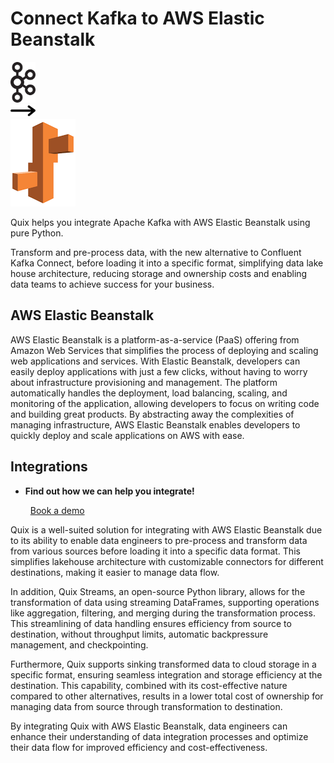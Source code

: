 # Connect Kafka to AWS Elastic Beanstalk

<div class="connect-images cards blog-grid-card" markdown>
<div>
<img src="../images/kafka_logo.png" width="40px" />
</div>
<div>
<img src="../images/arrow.svg" width="40px" />
</div>
<div>
<img src="./images/aws-elastic-beanstalk_1.jpg" />
</div>
</div>

Quix helps you integrate Apache Kafka with AWS Elastic Beanstalk using pure Python.

Transform and pre-process data, with the new alternative to Confluent Kafka Connect, before loading it into a specific format, simplifying data lake house architecture, reducing storage and ownership costs and enabling data teams to achieve success for your business.

## AWS Elastic Beanstalk

AWS Elastic Beanstalk is a platform-as-a-service (PaaS) offering from Amazon Web Services that simplifies the process of deploying and scaling web applications and services. With Elastic Beanstalk, developers can easily deploy applications with just a few clicks, without having to worry about infrastructure provisioning and management. The platform automatically handles the deployment, load balancing, scaling, and monitoring of the application, allowing developers to focus on writing code and building great products. By abstracting away the complexities of managing infrastructure, AWS Elastic Beanstalk enables developers to quickly deploy and scale applications on AWS with ease.

## Integrations

<div class="grid cards" markdown>

- __Find out how we can help you integrate!__

    <a class="md-button md-button--primary" href="https://quix.io/book-a-demo" target="_blank" style="margin:.5rem;">Book a demo</a>

</div>


Quix is a well-suited solution for integrating with AWS Elastic Beanstalk due to its ability to enable data engineers to pre-process and transform data from various sources before loading it into a specific data format. This simplifies lakehouse architecture with customizable connectors for different destinations, making it easier to manage data flow.

In addition, Quix Streams, an open-source Python library, allows for the transformation of data using streaming DataFrames, supporting operations like aggregation, filtering, and merging during the transformation process. This streamlining of data handling ensures efficiency from source to destination, without throughput limits, automatic backpressure management, and checkpointing.

Furthermore, Quix supports sinking transformed data to cloud storage in a specific format, ensuring seamless integration and storage efficiency at the destination. This capability, combined with its cost-effective nature compared to other alternatives, results in a lower total cost of ownership for managing data from source through transformation to destination.

By integrating Quix with AWS Elastic Beanstalk, data engineers can enhance their understanding of data integration processes and optimize their data flow for improved efficiency and cost-effectiveness.

